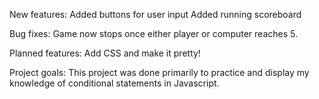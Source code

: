 New features:
Added buttons for user input
Added running scoreboard

Bug fixes:
Game now stops once either player or computer reaches 5.

Planned features:
Add CSS and make it pretty!

Project goals:
This project was done primarily to practice and display my knowledge of conditional statements in Javascript.